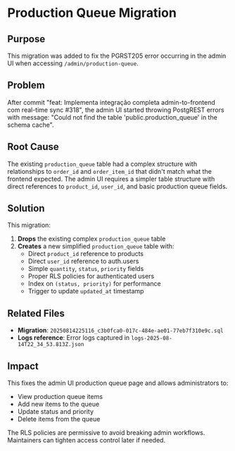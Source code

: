 # Production Queue Migration

## Purpose

This migration was added to fix the PGRST205 error occurring in the admin UI when accessing `/admin/production-queue`.

## Problem

After commit "feat: Implementa integração completa admin-to-frontend com real-time sync #318", the admin UI started throwing PostgREST errors with message: "Could not find the table 'public.production_queue' in the schema cache".

## Root Cause

The existing `production_queue` table had a complex structure with relationships to `order_id` and `order_item_id` that didn't match what the frontend expected. The admin UI requires a simpler table structure with direct references to `product_id`, `user_id`, and basic production queue fields.

## Solution

This migration:

1. **Drops** the existing complex `production_queue` table
2. **Creates** a new simplified `production_queue` table with:
   - Direct `product_id` reference to products
   - Direct `user_id` reference to auth.users  
   - Simple `quantity`, `status`, `priority` fields
   - Proper RLS policies for authenticated users
   - Index on `(status, priority)` for performance
   - Trigger to update `updated_at` timestamp

## Related Files

- **Migration**: `20250814225116_c3b0fca0-017c-484e-ae01-77eb7f310e9c.sql`
- **Logs reference**: Error logs captured in `logs-2025-08-14T22_34_53.813Z.json`

## Impact

This fixes the admin UI production queue page and allows administrators to:
- View production queue items
- Add new items to the queue
- Update status and priority
- Delete items from the queue

The RLS policies are permissive to avoid breaking admin workflows. Maintainers can tighten access control later if needed.